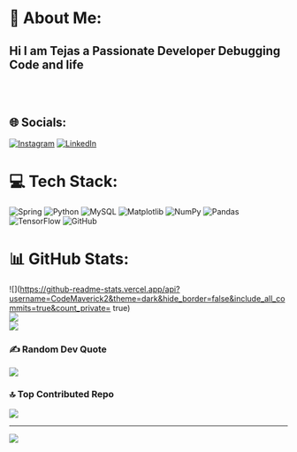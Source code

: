 # 💫 About Me:
## Hi I am Tejas a Passionate Developer Debugging Code and life<br><br><br>


## 🌐 Socials:
[![Instagram](https://img.shields.io/badge/Instagram-%23E4405F.svg?logo=Instagram&logoColor=white)](https://instagram.com/tejas_ghatule4) [![LinkedIn](https://img.shields.io/badge/LinkedIn-%230077B5.svg?logo=linkedin&logoColor=white)](tejas-ghatule-599793294) 

# 💻 Tech Stack:
![Spring](https://img.shields.io/badge/spring-%236DB33F.svg?style=for-the-badge&logo=spring&logoColor=white) ![Python](https://img.shields.io/badge/python-3670A0?style=for-the-badge&logo=python&logoColor=ffdd54) ![MySQL](https://img.shields.io/badge/mysql-4479A1.svg?style=for-the-badge&logo=mysql&logoColor=white) ![Matplotlib](https://img.shields.io/badge/Matplotlib-%23ffffff.svg?style=for-the-badge&logo=Matplotlib&logoColor=black) ![NumPy](https://img.shields.io/badge/numpy-%23013243.svg?style=for-the-badge&logo=numpy&logoColor=white) ![Pandas](https://img.shields.io/badge/pandas-%23150458.svg?style=for-the-badge&logo=pandas&logoColor=white) ![TensorFlow](https://img.shields.io/badge/TensorFlow-%23FF6F00.svg?style=for-the-badge&logo=TensorFlow&logoColor=white) ![GitHub](https://img.shields.io/badge/github-%23121011.svg?style=for-the-badge&logo=github&logoColor=white)
# 📊 GitHub Stats:
![](https://github-readme-stats.vercel.app/api?username=CodeMaverick2&theme=dark&hide_border=false&include_all_commits=true&count_private= true)<br/>
![](https://github-readme-streak-stats.herokuapp.com/?user=CodeMaverick2&theme=dark&hide_border=false)<br/>
![](https://github-readme-stats.vercel.app/api/top-langs/?username=CodeMaverick2&theme=dark&hide_border=false&include_all_commits=true&count_private=true&layout=compact)

### ✍️ Random Dev Quote
![](https://quotes-github-readme.vercel.app/api?type=horizontal&theme=radical)

### 🔝 Top Contributed Repo
![](https://github-contributor-stats.vercel.app/api?username=CodeMaverick2&limit=5&theme=dark&combine_all_yearly_contributions=true)

---
[![](https://visitcount.itsvg.in/api?id=CodeMaverick2&icon=0&color=0)](https://visitcount.itsvg.in)

<!-- Proudly created with GPRM ( https://gprm.itsvg.in ) -->
